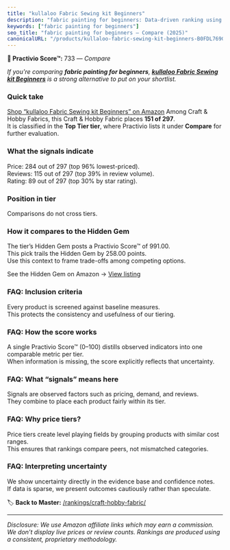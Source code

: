 ```yaml
---
title: "kullaloo Fabric Sewing kit Beginners"
description: "fabric painting for beginners: Data-driven ranking using the Practivio Score™. Positioned by quality, value, demand, findability, momentum."
keywords: ["fabric painting for beginners"]
seo_title: "fabric painting for beginners — Compare (2025)"
canonicalURL: "/products/kullaloo-fabric-sewing-kit-beginners-B0FDL769GS/"
---
```


**🛒 Practivio Score™:** 733 — _Compare_


*If you're comparing **fabric painting for beginners**, **[kullaloo Fabric Sewing kit Beginners](https://www.amazon.com/dp/B0FDL769GS?tag=practivio-20)** is a strong alternative to put on your shortlist.*
### Quick take
[Shop “kullaloo Fabric Sewing kit Beginners” on Amazon](https://www.amazon.com/dp/B0FDL769GS?tag=practivio-20)
Among Craft & Hobby Fabrics, this Craft & Hobby Fabric places **151 of 297**.  
It is classified in the **Top Tier tier**, where Practivio lists it under **Compare** for further evaluation.

### What the signals indicate
Price: 284 out of 297 (top 96% lowest-priced).  
Reviews: 115 out of 297 (top 39% in review volume).  
Rating: 89 out of 297 (top 30% by star rating).  

### Position in tier
Comparisons do not cross tiers.

### How it compares to the Hidden Gem
The tier’s Hidden Gem posts a Practivio Score™ of 991.00.  
This pick trails the Hidden Gem by 258.00 points.  
Use this context to frame trade-offs among competing options.  

See the Hidden Gem on Amazon → [View listing](https://www.amazon.com/dp/B01LBVYQ6U?tag=practivio-20)

### FAQ: Inclusion criteria
Every product is screened against baseline measures.  
This protects the consistency and usefulness of our tiering.

### FAQ: How the score works
A single Practivio Score™ (0–100) distills observed indicators into one comparable metric per tier.  
When information is missing, the score explicitly reflects that uncertainty.

### FAQ: What “signals” means here
Signals are observed factors such as pricing, demand, and reviews.  
They combine to place each product fairly within its tier.

### FAQ: Why price tiers?
Price tiers create level playing fields by grouping products with similar cost ranges.  
This ensures that rankings compare peers, not mismatched categories.

### FAQ: Interpreting uncertainty
We show uncertainty directly in the evidence base and confidence notes.  
If data is sparse, we present outcomes cautiously rather than speculate.

<!-- Missing template for Compare/CompareWithinPriceClass -->


🏷️ **Back to Master:** [/rankings/craft-hobby-fabric/](/rankings/craft-hobby-fabric/)

---
_Disclosure: We use Amazon affiliate links which may earn a commission. We don’t display live prices or review counts. Rankings are produced using a consistent, proprietary methodology._
